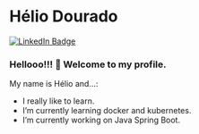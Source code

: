<!--

**heliohdd/heliohdd** is a ✨ _special_ ✨ repository because its `README.md` (this file) appears on your GitHub profile.

Here are some ideas to get you started:

- 🔭 I’m currently working on ...
- 🌱 I’m currently learning ...
- 👯 I’m looking to collaborate on ...
- 🤔 I’m looking for help with ...
- 💬 Ask me about ...
- 📫 How to reach me: ...
- 😄 Pronouns: ...
- ⚡ Fun fact: ...

          - 👯 I’m looking to collaborate on ...
          - 🤔 I’m looking for help with ...
          - 💬 Ask me about ...
          - 📫 How to reach me: ...

          - ⚡ Fun fact: ...

-->

# Hélio Dourado <!--:man_technologist:-->

[![LinkedIn Badge](https://img.shields.io/badge/-LinkedIn-blue?style=flat-square&logo=Linkedin&logoColor=white&link=https://www.linkedin.com/in/heliohdd/)](https://www.linkedin.com/in/heliohdd/)
### Hellooo!!!  👋 Welcome to my profile.
My name is Hélio and...:

- <!--😄--> I really like to learn.
- <!--🌱--> I’m currently learning docker and kubernetes.
- <!--🔭--> I’m currently working on Java Spring Boot.
